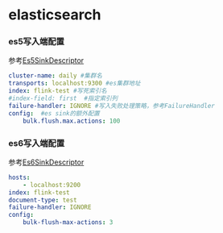 # elasticsearch
### es5写入端配置
参考[Es5SinkDescriptor](../../alchemy-web/src/main/java/com/dfire/platform/alchemy/descriptor/Es5SinkDescriptor.java)

```yaml
cluster-name: daily #集群名
transports: localhost:9300 #es集群地址
index: flink-test #写死索引名
#index-field: first  #指定索引列
failure-handler: IGNORE #写入失败处理策略，参考FailureHandler
config:  #es sink的额外配置
    bulk.flush.max.actions: 100

```


### es6写入端配置
参考[Es6SinkDescriptor](../../alchemy-web/src/main/java/com/dfire/platform/alchemy/descriptor/Es6SinkDescriptor.java)

```yaml
hosts:
    - localhost:9200
index: flink-test
document-type: test
failure-handler: IGNORE
config:
    bulk-flush-max-actions: 3

```